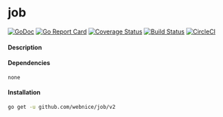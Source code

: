 # job

[![GoDoc](https://godoc.org/github.com/webnice/job/v2/job?status.svg)](https://godoc.org/github.com/webnice/job/v2/job)
[![Go Report Card](https://goreportcard.com/badge/github.com/webnice/job)](https://goreportcard.com/report/github.com/webnice/job)
[![Coverage Status](https://coveralls.io/repos/github/webnice/job/badge.svg?branch=v1)](https://coveralls.io/github/webnice/job?branch=v1)
[![Build Status](https://travis-ci.org/webnice/job.svg?branch=v1)](https://travis-ci.org/webnice/job)
[![CircleCI](https://circleci.com/gh/webnice/job/tree/v1.svg?style=svg)](https://circleci.com/gh/webnice/job/tree/v1)


#### Description



#### Dependencies

	none


#### Installation
```bash
go get -u github.com/webnice/job/v2
```
